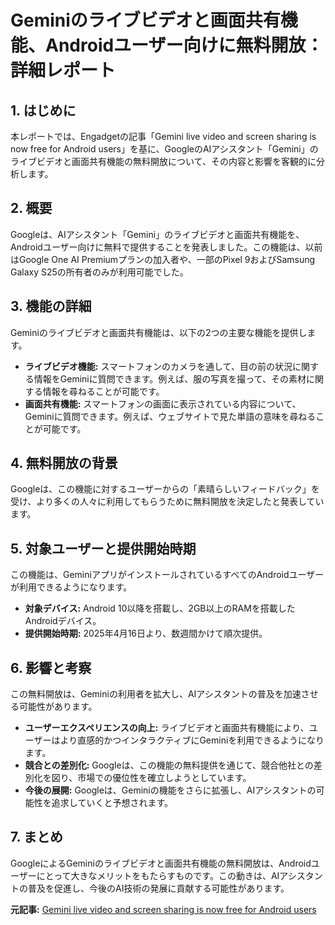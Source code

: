 # Geminiのライブビデオと画面共有機能、Androidユーザー向けに無料開放：詳細レポート

## 1. はじめに

本レポートでは、Engadgetの記事「Gemini live video and screen sharing is now free for Android users」を基に、GoogleのAIアシスタント「Gemini」のライブビデオと画面共有機能の無料開放について、その内容と影響を客観的に分析します。

## 2. 概要

Googleは、AIアシスタント「Gemini」のライブビデオと画面共有機能を、Androidユーザー向けに無料で提供することを発表しました。この機能は、以前はGoogle One AI Premiumプランの加入者や、一部のPixel 9およびSamsung Galaxy S25の所有者のみが利用可能でした。

## 3. 機能の詳細

Geminiのライブビデオと画面共有機能は、以下の2つの主要な機能を提供します。

* **ライブビデオ機能:** スマートフォンのカメラを通して、目の前の状況に関する情報をGeminiに質問できます。例えば、服の写真を撮って、その素材に関する情報を尋ねることが可能です。
* **画面共有機能:** スマートフォンの画面に表示されている内容について、Geminiに質問できます。例えば、ウェブサイトで見た単語の意味を尋ねることが可能です。

## 4. 無料開放の背景

Googleは、この機能に対するユーザーからの「素晴らしいフィードバック」を受け、より多くの人々に利用してもらうために無料開放を決定したと発表しています。

## 5. 対象ユーザーと提供開始時期

この機能は、GeminiアプリがインストールされているすべてのAndroidユーザーが利用できるようになります。

* **対象デバイス:** Android 10以降を搭載し、2GB以上のRAMを搭載したAndroidデバイス。
* **提供開始時期:** 2025年4月16日より、数週間かけて順次提供。

## 6. 影響と考察

この無料開放は、Geminiの利用者を拡大し、AIアシスタントの普及を加速させる可能性があります。

* **ユーザーエクスペリエンスの向上:** ライブビデオと画面共有機能により、ユーザーはより直感的かつインタラクティブにGeminiを利用できるようになります。
* **競合との差別化:** Googleは、この機能の無料提供を通じて、競合他社との差別化を図り、市場での優位性を確立しようとしています。
* **今後の展開:** Googleは、Geminiの機能をさらに拡張し、AIアシスタントの可能性を追求していくと予想されます。

## 7. まとめ

GoogleによるGeminiのライブビデオと画面共有機能の無料開放は、Androidユーザーにとって大きなメリットをもたらすものです。この動きは、AIアシスタントの普及を促進し、今後のAI技術の発展に貢献する可能性があります。



**元記事:** [Gemini live video and screen sharing is now free for Android users](https://www.engadget.com/ai/gemini-live-video-and-screen-sharing-is-now-free-for-android-users-140051993.html)